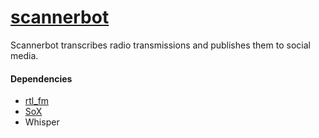 # [scannerbot](https://twitter.com/sdscannerbot)

Scannerbot transcribes radio transmissions and publishes them to social media.

#### Dependencies
* [rtl_fm](http://kmkeen.com/rtl-demod-guide/index.html)
* [SoX](https://sox.sourceforge.net/sox.html)
* Whisper
